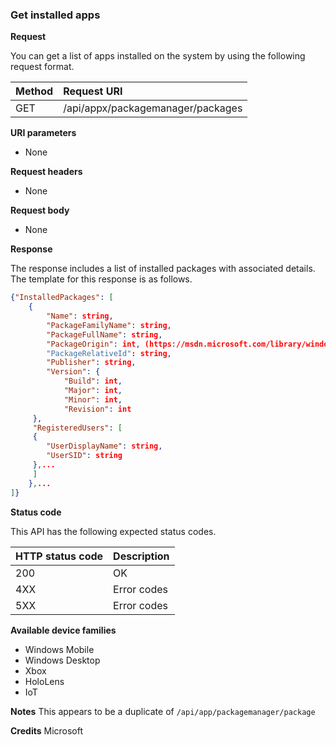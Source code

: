 ### Get installed apps

**Request**

You can get a list of apps installed on the system by using the following request format.
 
| Method      | Request URI |
| :------     | :----- |
| GET | /api/appx/packagemanager/packages |


**URI parameters**

- None

**Request headers**

- None

**Request body**

- None

**Response**

The response includes a list of installed packages with associated details. The template for this response is as follows.
```json
{"InstalledPackages": [
    {
        "Name": string,
        "PackageFamilyName": string,
        "PackageFullName": string,
        "PackageOrigin": int, (https://msdn.microsoft.com/library/windows/desktop/dn313167(v=vs.85).aspx)
        "PackageRelativeId": string,
        "Publisher": string,
        "Version": {
            "Build": int,
            "Major": int,
            "Minor": int,
            "Revision": int
     },
     "RegisteredUsers": [
     {
        "UserDisplayName": string,
        "UserSID": string
     },...
     ]
    },...
]}
```
**Status code**

This API has the following expected status codes.

|  HTTP status code      | Description | 
| :------     | :----- |
|  200 | OK | 
| 4XX | Error codes |
| 5XX | Error codes |

**Available device families**

* Windows Mobile
* Windows Desktop
* Xbox
* HoloLens
* IoT

**Notes**
This appears to be a duplicate of `/api/app/packagemanager/package`

**Credits**
Microsoft